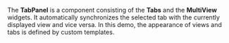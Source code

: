 The **TabPanel** is&nbsp;a&nbsp;component consisting of&nbsp;the **Tabs** and the **MultiView** widgets. It&nbsp;automatically synchronizes the selected tab with the currently displayed view and vice versa. In&nbsp;this demo, the appearance of&nbsp;views and tabs is&nbsp;defined by&nbsp;custom templates.